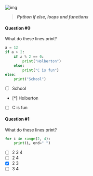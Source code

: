 ![img](https://assets.imaginablefutures.com/media/images/ALX_Logo.max-200x150.png)

> **_Python if else, loops and functions_**

#### Question #0

What do these lines print?

```python
a = 12
if a > 2:
    if a % 2 == 0:
        print("Holberton")
    else:
        print("C is fun")
else:
    print("School")
```

- [ ] School
- [*] Holberton
- [ ] C is fun

#### Question #1

What do these lines print?

```python
for i in range(2, 4):
    print(i, end=" ")
```

- [ ] 2 3 4
- [ ] 2 4
- [x] 2 3
- [ ] 3 4
